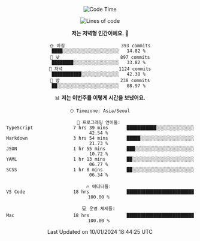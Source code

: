 <div align='center'>
 
<!--START_SECTION:waka-->
![Code Time](http://img.shields.io/badge/Code%20Time-3%2C263%20hrs%205%20mins-blue)

![Lines of code](https://img.shields.io/badge/%EC%A0%80%EB%8A%94%20%EC%97%AC%ED%83%9C%EA%B9%8C%EC%A7%80%20-1.3%20million%20%EC%A4%84%EC%9D%98%20%EC%BD%94%EB%93%9C%EB%A5%BC%20%EC%9E%91%EC%84%B1%ED%96%88%EC%96%B4%EC%9A%94.-blue)

**저는 저녁형 인간이에요. 🦉** 

```text
🌞 아침                     393 commits         ████░░░░░░░░░░░░░░░░░░░░░   14.82 % 
🌆 낮　                     897 commits         ████████░░░░░░░░░░░░░░░░░   33.82 % 
🌃 저녁                     1124 commits        ███████████░░░░░░░░░░░░░░   42.38 % 
🌙 밤　                     238 commits         ██░░░░░░░░░░░░░░░░░░░░░░░   08.97 % 
```


📊 **저는 이번주를 이렇게 시간을 보냈어요.** 

```text
🕑︎ Timezone: Asia/Seoul

💬 프로그래밍 언어들: 
TypeScript               7 hrs 39 mins       ███████████░░░░░░░░░░░░░░   42.54 % 
Markdown                 3 hrs 54 mins       █████░░░░░░░░░░░░░░░░░░░░   21.73 % 
JSON                     1 hr 55 mins        ███░░░░░░░░░░░░░░░░░░░░░░   10.72 % 
YAML                     1 hr 13 mins        ██░░░░░░░░░░░░░░░░░░░░░░░   06.77 % 
SCSS                     1 hr 8 mins         ██░░░░░░░░░░░░░░░░░░░░░░░   06.34 % 

🔥 에디터들: 
VS Code                  18 hrs              █████████████████████████   100.00 % 

💻 운영 체제들: 
Mac                      18 hrs              █████████████████████████   100.00 % 
```


 Last Updated on 10/01/2024 18:44:25 UTC
<!--END_SECTION:waka-->
 </div>
<!---
Emewjin/Emewjin is a ✨ special ✨ repository because its `README.md` (this file) appears on your GitHub profile.
You can click the Preview link to take a look at your changes.
--->
